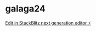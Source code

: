 # galaga24

[Edit in StackBlitz next generation editor ⚡️](https://stackblitz.com/~/github.com/wondy/galaga24)